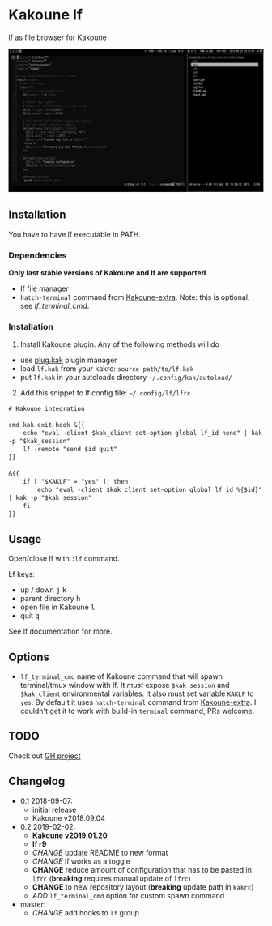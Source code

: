 # Kakoune lf

[lf] as file browser for Kakoune

![screenshot](screen.png)

## Installation

You have to have lf executable in PATH.

### Dependencies

**Only last stable versions of Kakoune and lf are supported**

- [lf][lf] file manager
- `hatch-terminal` command from [Kakoune-extra]. Note: this is optional,
  see *lf_terminal_cmd*.

### Installation

1. Install Kakoune plugin. Any of the following methods will do

- use [plug.kak] plugin manager
- load `lf.kak` from your kakrc: `source path/to/lf.kak`
- put `lf.kak` in your autoloads directory `~/.config/kak/autoload/`

2. Add this snippet to lf config file: `~/.config/lf/lfrc`

```
# Kakoune integration

cmd kak-exit-hook &{{
    echo "eval -client $kak_client set-option global lf_id none" | kak -p "$kak_session"
	lf -remote "send $id quit"
}}

&{{
	if [ "$KAKLF" = "yes" ]; then
		echo "eval -client $kak_client set-option global lf_id %{$id}" | kak -p "$kak_session"
	fi
}}
```

## Usage

Open/close lf with `:lf` command. 

Lf keys:
- up / down <kbd>j</kbd> <kbd>k</kbd>
- parent directory <kbd>h</kbd>
- open file in Kakoune <kbd>l</kbd>
- quit <kbd>q</kbd>

See lf documentation for more.

## Options

- `lf_terminal_cmd` name of Kakoune command that will spawn terminal/tmux window
  with lf. It *must* expose `$kak_session` and `$kak_client` environmental variables.
  It also must set variable `KAKLF` to `yes`. By default it uses `hatch-terminal` command
  from [Kakoune-extra]. I couldn't get it to work with build-in `terminal`
  command, PRs welcome.

## TODO

Check out [GH project](https://github.com/TeddyDD/kakoune-lf/projects/)

## Changelog

- 0.1 2018-09-07:
	- initial release
	- Kakoune v2018.09.04
- 0.2 2019-02-02:
	- **Kakoune v2019.01.20**
	- **lf r9**
	- _CHANGE_ update README to new format
	- _CHANGE_ lf works as a toggle
	- __CHANGE__ reduce amount of configuration that has to be pasted in
	`lfrc` (**breaking** requires manual update of `lfrc`)
	- __CHANGE__ to new repository layout (**breaking** update path in
	`kakrc`)
	- _ADD_ `lf_terminal_cmd` option for custom spawn command
- master:
	- _CHANGE_ add hooks to `lf` group


[lf]: https://github.com/gokcehan/lf
[Kakoune]: http://kakoune.org/
[Kakoune-extra]: https://github.com/lenormf/kakoune-extra
[plug.kak]: https://github.com/andreyorst/plug.kak
